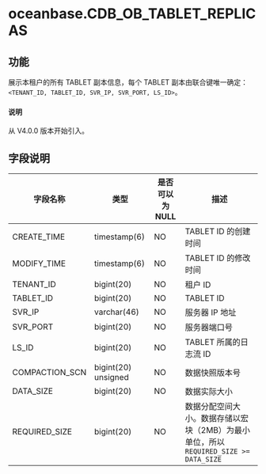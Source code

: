 # oceanbase.CDB_OB_TABLET_REPLICAS

## 功能

展示本租户的所有 TABLET 副本信息，每个 TABLET 副本由联合键唯一确定：`<TENANT_ID, TABLET_ID, SVR_IP, SVR_PORT, LS_ID>`。

<main id="notice" type='explain'>
  <h4>说明</h4>
  <p>从 V4.0.0 版本开始引入。</p>
</main>

## 字段说明

|     字段名称      |     类型      | 是否可以为 NULL |                             描述                             |
|---------------|-------------|------------|------------------------------------------------------------|
| CREATE_TIME    | timestamp(6)        | NO   |  TABLET ID 的创建时间   |
| MODIFY_TIME    | timestamp(6)        | NO   |  TABLET ID 的修改时间   |
| TENANT_ID     | bigint(20)  | NO         | 租户 ID                                                      |
| TABLET_ID     | bigint(20)  | NO         | TABLET ID                                                  |
| SVR_IP        | varchar(46) | NO         | 服务器 IP 地址                                                  |
| SVR_PORT      | bigint(20)  | NO         | 服务器端口号                                                     |
| LS_ID         | bigint(20)  | NO         | TABLET 所属的日志流 ID                                           |
| COMPACTION_SCN  | bigint(20) unsigned  | NO         | 数据快照版本号                                                      |
| DATA_SIZE     | bigint(20)  | NO         | 数据实际大小                                                     |
| REQUIRED_SIZE | bigint(20)  | NO         | 数据分配空间大小。数据存储以宏块（2MB）为最小单位，所以 `REQUIRED_SIZE >= DATA_SIZE` |
